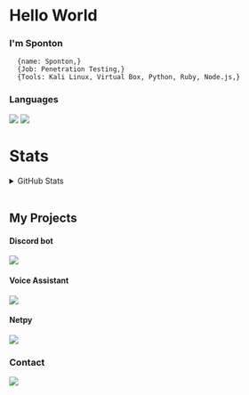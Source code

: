 # Hello World
<h3>I'm Sponton</h3>

```SPONTON = 
  {name: Sponton,}
  {Job: Penetration Testing,}
  {Tools: Kali Linux, Virtual Box, Python, Ruby, Node.js,}
```

<h3>Languages</h3>
<div>
  <img src="https://img.shields.io/badge/python-v.3.9-blue?style=for-the-badge&logo=appveyor" />
  <img src="https://img.shields.io/badge/node.js-v.16-green?style=for-the-badge&logo=appveyor" />
</div>
 
 # Stats
<details>
 <summary>GitHub Stats</summary>
 <br>
 <img align="left" alt="Sponton1x's GitHub Stats" src="https://github-readme-stats.vercel.app/api?username=Sponton1x&show_icons=true&hide_border=true&theme=radical" />
</details> <br>

<h2>My Projects</h2>
<h4>Discord bot</h4>
<div>
  <img href="https://github.com/Sponton1x/Discord.bot" src="https://github-readme-stats.vercel.app/api/pin?username=Sponton1x&repo=Discord.bot&title_color=1fbf27&icon_color=f9f9f9&text_color=9f9f9f&bg_color=151515"/>
</div>

<h4>Voice Assistant</h4>
<div>
  <img href="https://github.com/Sponton1x/Discord.bot" src="https://github-readme-stats.vercel.app/api/pin?username=Sponton1x&repo=Voice-Assistant&title_color=1fbf27&icon_color=f9f9f9&text_color=9f9f9f&bg_color=151515"/>
</div>

<h4>Netpy</h4>
<div>
  <img href="https://github.com/Sponton1x/Discord.bot" src="https://github-readme-stats.vercel.app/api/pin?username=Sponton1x&repo=Netpy&title_color=1fbf27&icon_color=f9f9f9&text_color=9f9f9f&bg_color=151515"/>
</div>

<h3>Contact</h3> 
<div>
  <img src="https://img.shields.io/badge/Discord-%235865F2.svg?style=for-the-badge&logo=discord&logoColor=white?style=for-the-badge&logo=appveyor" />
</div>
